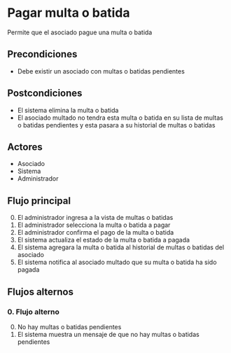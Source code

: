 # Pagar multa o batida

Permite que el asociado pague una multa o batida

## Precondiciones

* Debe existir un asociado con multas o batidas pendientes

## Postcondiciones

* El sistema elimina la multa o batida
* El asociado multado no tendra esta multa o batida en su lista de multas o batidas pendientes  y esta pasara a su historial de multas o batidas

## Actores

* Asociado
* Sistema
* Administrador

## Flujo principal

0. El administrador ingresa a la vista de multas o batidas
1. El administrador selecciona la multa o batida a pagar
2. El administrador confirma el pago de la multa o batida
3. El sistema actualiza el estado de la multa o batida a pagada
4. El sistema agregara la multa o batida al historial de multas o batidas del asociado
5. El sistema notifica al asociado multado que su multa o batida ha sido pagada

## Flujos alternos

### 0.  Flujo alterno

0. No hay multas o batidas pendientes
1. El sistema muestra un mensaje de que no hay multas o batidas pendientes

